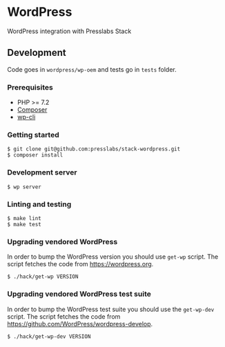 WordPress
===
WordPress integration with Presslabs Stack

## Development
Code goes in `wordpress/wp-oem` and tests go in `tests` folder.

### Prerequisites
* PHP >= 7.2
* [Composer](https://getcomposer.org/download/)
* [wp-cli](https://github.com/wp-cli/wp-cli/releases)

### Getting started
```console
$ git clone git@github.com:presslabs/stack-wordpress.git
$ composer install
```

### Development server
```console
$ wp server
```

### Linting and testing
```console
$ make lint
$ make test
```

### Upgrading vendored WordPress
In order to bump the WordPress version you should use `get-wp` script. The
script fetches the code from https://wordpress.org.

```console
$ ./hack/get-wp VERSION
```

### Upgrading vendored WordPress test suite
In order to bump the WordPress test suite you should use the `get-wp-dev`
script. The script fetches the code from https://github.com/WordPress/wordpress-develop.

```console
$ ./hack/get-wp-dev VERSION
```
